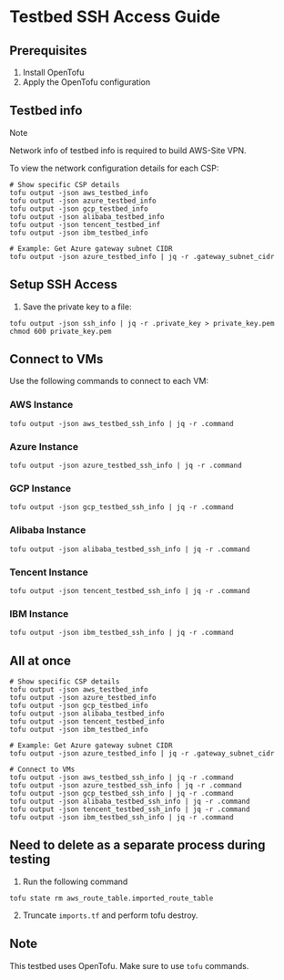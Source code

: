 # Testbed SSH Access Guide

## Prerequisites

1. Install OpenTofu
2. Apply the OpenTofu configuration

## Testbed info

> [!NOTE]
> Network info of testbed info is required to build AWS-Site VPN.

To view the network configuration details for each CSP:

```shell
# Show specific CSP details
tofu output -json aws_testbed_info
tofu output -json azure_testbed_info
tofu output -json gcp_testbed_info
tofu output -json alibaba_testbed_info
tofu output -json tencent_testbed_inf
tofu output -json ibm_testbed_info

# Example: Get Azure gateway subnet CIDR
tofu output -json azure_testbed_info | jq -r .gateway_subnet_cidr
```

## Setup SSH Access

1. Save the private key to a file:

```shell
tofu output -json ssh_info | jq -r .private_key > private_key.pem
chmod 600 private_key.pem
```

## Connect to VMs

Use the following commands to connect to each VM:

### AWS Instance

```shell
tofu output -json aws_testbed_ssh_info | jq -r .command
```

### Azure Instance

```shell
tofu output -json azure_testbed_ssh_info | jq -r .command
```

### GCP Instance

```shell
tofu output -json gcp_testbed_ssh_info | jq -r .command
```

### Alibaba Instance

```shell
tofu output -json alibaba_testbed_ssh_info | jq -r .command
```

### Tencent Instance

```shell
tofu output -json tencent_testbed_ssh_info | jq -r .command
```

### IBM Instance

```shell
tofu output -json ibm_testbed_ssh_info | jq -r .command
```

## All at once

```shell
# Show specific CSP details
tofu output -json aws_testbed_info
tofu output -json azure_testbed_info
tofu output -json gcp_testbed_info
tofu output -json alibaba_testbed_info
tofu output -json tencent_testbed_info
tofu output -json ibm_testbed_info

# Example: Get Azure gateway subnet CIDR
tofu output -json azure_testbed_info | jq -r .gateway_subnet_cidr

# Connect to VMs
tofu output -json aws_testbed_ssh_info | jq -r .command
tofu output -json azure_testbed_ssh_info | jq -r .command
tofu output -json gcp_testbed_ssh_info | jq -r .command
tofu output -json alibaba_testbed_ssh_info | jq -r .command
tofu output -json tencent_testbed_ssh_info | jq -r .command
tofu output -json ibm_testbed_ssh_info | jq -r .command
```

## Need to delete as a separate process during testing

1. Run the following command

```shell
tofu state rm aws_route_table.imported_route_table
```

2. Truncate `imports.tf` and perform tofu destroy.

## Note

This testbed uses OpenTofu. Make sure to use `tofu` commands.
